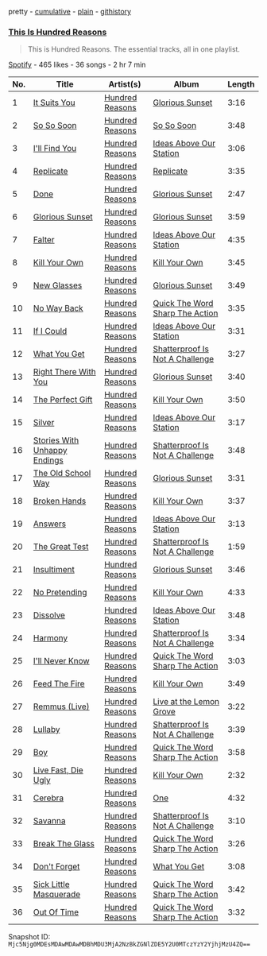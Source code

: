 pretty - [cumulative](/playlists/cumulative/37i9dQZF1DZ06evO37BQGs.md) - [plain](/playlists/plain/37i9dQZF1DZ06evO37BQGs) - [githistory](https://github.githistory.xyz/mackorone/spotify-playlist-archive/blob/main/playlists/plain/37i9dQZF1DZ06evO37BQGs)

### [This Is Hundred Reasons](https://open.spotify.com/playlist/37i9dQZF1DZ06evO37BQGs)

> This is Hundred Reasons\. The essential tracks, all in one playlist.

[Spotify](https://open.spotify.com/user/spotify) - 465 likes - 36 songs - 2 hr 7 min

| No. | Title | Artist(s) | Album | Length |
|---|---|---|---|---|
| 1 | [It Suits You](https://open.spotify.com/track/3aehHnqlvoi05DxnDR4qmE) | [Hundred Reasons](https://open.spotify.com/artist/5jcIIICg01zIq8InYieJ5w) | [Glorious Sunset](https://open.spotify.com/album/7c7Ls32YEt5ifi8BbrLX3D) | 3:16 |
| 2 | [So So Soon](https://open.spotify.com/track/0pbRMdTybJA51v0tUjQv9G) | [Hundred Reasons](https://open.spotify.com/artist/5jcIIICg01zIq8InYieJ5w) | [So So Soon](https://open.spotify.com/album/5b47ZAEieOQUTSNk2M1ZkP) | 3:48 |
| 3 | [I'll Find You](https://open.spotify.com/track/2FUAgbkTJbJPkH8ZFf0XxB) | [Hundred Reasons](https://open.spotify.com/artist/5jcIIICg01zIq8InYieJ5w) | [Ideas Above Our Station](https://open.spotify.com/album/0njHxwzfjbX5MS7YPXBwMM) | 3:06 |
| 4 | [Replicate](https://open.spotify.com/track/3IkbQS9fY4oVnsHRtYsTx6) | [Hundred Reasons](https://open.spotify.com/artist/5jcIIICg01zIq8InYieJ5w) | [Replicate](https://open.spotify.com/album/2LKIx95NMOrEImyiJgOnYb) | 3:35 |
| 5 | [Done](https://open.spotify.com/track/0RzJSAdFedvW494JBFqwQx) | [Hundred Reasons](https://open.spotify.com/artist/5jcIIICg01zIq8InYieJ5w) | [Glorious Sunset](https://open.spotify.com/album/7c7Ls32YEt5ifi8BbrLX3D) | 2:47 |
| 6 | [Glorious Sunset](https://open.spotify.com/track/6JrhNM8Z6XARzHjUKQSrWD) | [Hundred Reasons](https://open.spotify.com/artist/5jcIIICg01zIq8InYieJ5w) | [Glorious Sunset](https://open.spotify.com/album/2Wk0YO4JkdqrkMR5GjdAa0) | 3:59 |
| 7 | [Falter](https://open.spotify.com/track/00vvVPPl3DHNtez3liGp8Q) | [Hundred Reasons](https://open.spotify.com/artist/5jcIIICg01zIq8InYieJ5w) | [Ideas Above Our Station](https://open.spotify.com/album/0njHxwzfjbX5MS7YPXBwMM) | 4:35 |
| 8 | [Kill Your Own](https://open.spotify.com/track/1L9xMwmX3OAb8mLv2x37e6) | [Hundred Reasons](https://open.spotify.com/artist/5jcIIICg01zIq8InYieJ5w) | [Kill Your Own](https://open.spotify.com/album/101Y1ApCSBWHyuJBSB46Sd) | 3:45 |
| 9 | [New Glasses](https://open.spotify.com/track/3N8PrkWhSMtzQrlslY6EQg) | [Hundred Reasons](https://open.spotify.com/artist/5jcIIICg01zIq8InYieJ5w) | [Glorious Sunset](https://open.spotify.com/album/7c7Ls32YEt5ifi8BbrLX3D) | 3:49 |
| 10 | [No Way Back](https://open.spotify.com/track/5Hc3D67M6rCgDt5dPNaSiI) | [Hundred Reasons](https://open.spotify.com/artist/5jcIIICg01zIq8InYieJ5w) | [Quick The Word Sharp The Action](https://open.spotify.com/album/2tJbT3ckeLs6FD5FXBKxtz) | 3:35 |
| 11 | [If I Could](https://open.spotify.com/track/37mcskMYPUoi0ZlqAPBByr) | [Hundred Reasons](https://open.spotify.com/artist/5jcIIICg01zIq8InYieJ5w) | [Ideas Above Our Station](https://open.spotify.com/album/0njHxwzfjbX5MS7YPXBwMM) | 3:31 |
| 12 | [What You Get](https://open.spotify.com/track/0dGSOoOgiwqguvIO0WH39s) | [Hundred Reasons](https://open.spotify.com/artist/5jcIIICg01zIq8InYieJ5w) | [Shatterproof Is Not A Challenge](https://open.spotify.com/album/5NRqlYZGCBZO5vwZCGJvah) | 3:27 |
| 13 | [Right There With You](https://open.spotify.com/track/2oHAFre5AkwfcNemSKMb5V) | [Hundred Reasons](https://open.spotify.com/artist/5jcIIICg01zIq8InYieJ5w) | [Glorious Sunset](https://open.spotify.com/album/3UsHM8DzVWx0rh5qQWvYLY) | 3:40 |
| 14 | [The Perfect Gift](https://open.spotify.com/track/6fRVeAhnfpfpmTRMndS2FK) | [Hundred Reasons](https://open.spotify.com/artist/5jcIIICg01zIq8InYieJ5w) | [Kill Your Own](https://open.spotify.com/album/101Y1ApCSBWHyuJBSB46Sd) | 3:50 |
| 15 | [Silver](https://open.spotify.com/track/1iP5nJRIag9Kem1RuqCVXt) | [Hundred Reasons](https://open.spotify.com/artist/5jcIIICg01zIq8InYieJ5w) | [Ideas Above Our Station](https://open.spotify.com/album/0njHxwzfjbX5MS7YPXBwMM) | 3:17 |
| 16 | [Stories With Unhappy Endings](https://open.spotify.com/track/1nR2maqQdyrb7xEpzUyfOL) | [Hundred Reasons](https://open.spotify.com/artist/5jcIIICg01zIq8InYieJ5w) | [Shatterproof Is Not A Challenge](https://open.spotify.com/album/5NRqlYZGCBZO5vwZCGJvah) | 3:48 |
| 17 | [The Old School Way](https://open.spotify.com/track/5F4VAqLivojMqr9mn9ORBk) | [Hundred Reasons](https://open.spotify.com/artist/5jcIIICg01zIq8InYieJ5w) | [Glorious Sunset](https://open.spotify.com/album/7c7Ls32YEt5ifi8BbrLX3D) | 3:31 |
| 18 | [Broken Hands](https://open.spotify.com/track/68bhEGCeB4rH6xNrDVASLu) | [Hundred Reasons](https://open.spotify.com/artist/5jcIIICg01zIq8InYieJ5w) | [Kill Your Own](https://open.spotify.com/album/101Y1ApCSBWHyuJBSB46Sd) | 3:37 |
| 19 | [Answers](https://open.spotify.com/track/4BLboQozqbi0wfghh4fV1a) | [Hundred Reasons](https://open.spotify.com/artist/5jcIIICg01zIq8InYieJ5w) | [Ideas Above Our Station](https://open.spotify.com/album/0njHxwzfjbX5MS7YPXBwMM) | 3:13 |
| 20 | [The Great Test](https://open.spotify.com/track/29AGJhFoJ0y31oZ49r7J6D) | [Hundred Reasons](https://open.spotify.com/artist/5jcIIICg01zIq8InYieJ5w) | [Shatterproof Is Not A Challenge](https://open.spotify.com/album/5NRqlYZGCBZO5vwZCGJvah) | 1:59 |
| 21 | [Insultiment](https://open.spotify.com/track/6wqT66Ny7Xch74zYgRnTHC) | [Hundred Reasons](https://open.spotify.com/artist/5jcIIICg01zIq8InYieJ5w) | [Glorious Sunset](https://open.spotify.com/album/7c7Ls32YEt5ifi8BbrLX3D) | 3:46 |
| 22 | [No Pretending](https://open.spotify.com/track/59EnX4BXWB1mSe2pz4K2g3) | [Hundred Reasons](https://open.spotify.com/artist/5jcIIICg01zIq8InYieJ5w) | [Kill Your Own](https://open.spotify.com/album/101Y1ApCSBWHyuJBSB46Sd) | 4:33 |
| 23 | [Dissolve](https://open.spotify.com/track/5iQ0DPeLDn8Dn9HF52kWsE) | [Hundred Reasons](https://open.spotify.com/artist/5jcIIICg01zIq8InYieJ5w) | [Ideas Above Our Station](https://open.spotify.com/album/0njHxwzfjbX5MS7YPXBwMM) | 3:48 |
| 24 | [Harmony](https://open.spotify.com/track/3sCvA4gQ5RCHcUvJCD0m1L) | [Hundred Reasons](https://open.spotify.com/artist/5jcIIICg01zIq8InYieJ5w) | [Shatterproof Is Not A Challenge](https://open.spotify.com/album/5NRqlYZGCBZO5vwZCGJvah) | 3:34 |
| 25 | [I'll Never Know](https://open.spotify.com/track/6TV1G6fQ8MgSUzNMKqOpxC) | [Hundred Reasons](https://open.spotify.com/artist/5jcIIICg01zIq8InYieJ5w) | [Quick The Word Sharp The Action](https://open.spotify.com/album/2tJbT3ckeLs6FD5FXBKxtz) | 3:03 |
| 26 | [Feed The Fire](https://open.spotify.com/track/1f2FDH06hxuItRz0yUnYKE) | [Hundred Reasons](https://open.spotify.com/artist/5jcIIICg01zIq8InYieJ5w) | [Kill Your Own](https://open.spotify.com/album/101Y1ApCSBWHyuJBSB46Sd) | 3:49 |
| 27 | [Remmus \(Live\)](https://open.spotify.com/track/2RT9TJVahSuoOsYBnmsyuB) | [Hundred Reasons](https://open.spotify.com/artist/5jcIIICg01zIq8InYieJ5w) | [Live at the Lemon Grove](https://open.spotify.com/album/5nykFp8cx7wIad1R4rlFc2) | 3:22 |
| 28 | [Lullaby](https://open.spotify.com/track/6q8I7grz7osEUAMRMkdBtV) | [Hundred Reasons](https://open.spotify.com/artist/5jcIIICg01zIq8InYieJ5w) | [Shatterproof Is Not A Challenge](https://open.spotify.com/album/5NRqlYZGCBZO5vwZCGJvah) | 3:39 |
| 29 | [Boy](https://open.spotify.com/track/0XvuRaxgYMSWbFng8vHvDv) | [Hundred Reasons](https://open.spotify.com/artist/5jcIIICg01zIq8InYieJ5w) | [Quick The Word Sharp The Action](https://open.spotify.com/album/2tJbT3ckeLs6FD5FXBKxtz) | 3:58 |
| 30 | [Live Fast, Die Ugly](https://open.spotify.com/track/6r7ReUGIIAW0F2KPI39ktr) | [Hundred Reasons](https://open.spotify.com/artist/5jcIIICg01zIq8InYieJ5w) | [Kill Your Own](https://open.spotify.com/album/101Y1ApCSBWHyuJBSB46Sd) | 2:32 |
| 31 | [Cerebra](https://open.spotify.com/track/6dFkhKuX87DaF1W27RmIeD) | [Hundred Reasons](https://open.spotify.com/artist/5jcIIICg01zIq8InYieJ5w) | [One](https://open.spotify.com/album/0smSOxbWaXp2RsCjHTMmQS) | 4:32 |
| 32 | [Savanna](https://open.spotify.com/track/4H5bB6B7kOS9V6kBcLKz8k) | [Hundred Reasons](https://open.spotify.com/artist/5jcIIICg01zIq8InYieJ5w) | [Shatterproof Is Not A Challenge](https://open.spotify.com/album/5NRqlYZGCBZO5vwZCGJvah) | 3:10 |
| 33 | [Break The Glass](https://open.spotify.com/track/1MCsQjTwwzDPVLrOsAlp0b) | [Hundred Reasons](https://open.spotify.com/artist/5jcIIICg01zIq8InYieJ5w) | [Quick The Word Sharp The Action](https://open.spotify.com/album/2tJbT3ckeLs6FD5FXBKxtz) | 3:26 |
| 34 | [Don't Forget](https://open.spotify.com/track/0SVuU8e4VVa4TewIiy2szE) | [Hundred Reasons](https://open.spotify.com/artist/5jcIIICg01zIq8InYieJ5w) | [What You Get](https://open.spotify.com/album/12mMk1LYNxZ80S7notPNHr) | 3:08 |
| 35 | [Sick Little Masquerade](https://open.spotify.com/track/76jTPFhV40C0eJXTswyRrC) | [Hundred Reasons](https://open.spotify.com/artist/5jcIIICg01zIq8InYieJ5w) | [Quick The Word Sharp The Action](https://open.spotify.com/album/2tJbT3ckeLs6FD5FXBKxtz) | 3:42 |
| 36 | [Out Of Time](https://open.spotify.com/track/4Uz4uphfFwQqXVgnnYbXRR) | [Hundred Reasons](https://open.spotify.com/artist/5jcIIICg01zIq8InYieJ5w) | [Quick The Word Sharp The Action](https://open.spotify.com/album/2tJbT3ckeLs6FD5FXBKxtz) | 3:32 |

Snapshot ID: `Mjc5Njg0MDEsMDAwMDAwMDBhMDU3MjA2NzBkZGNlZDE5Y2U0MTczYzY2YjhjMzU4ZQ==`
